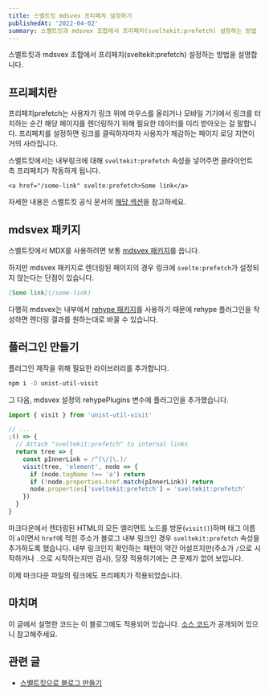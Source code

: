 ```yaml
---
title: 스벨트킷 mdsvex 프리페치 설정하기
publishedAt: '2022-04-02'
summary: 스벨트킷과 mdsvex 조합에서 프리페치(sveltekit:prefetch) 설정하는 방법
---
```


스벨트킷과 mdsvex 조합에서 프리페치(sveltekit:prefetch) 설정하는 방법을 설명합니다.

## 프리페치란

프리페치prefetch는 사용자가 링크 위에 마우스를 올리거나 모바일 기기에서 링크를 터치하는 순간
해당 페이지를 렌더링하기 위해 필요한 데이터를 미리 받아오는 걸 말합니다. 프리페치를 설정하면
링크를 클릭하자마자 사용자가 체감하는 페이지 로딩 지연이 거의 사라집니다.

스벨트킷에서는 내부링크에 대해 `sveltekit:prefetch` 속성을 넣어주면 클라이언트 측 프리페치가
작동하게 됩니다.

```svelte
<a href="/some-link" svelte:prefetch>Some link</a>
```

자세한 내용은 스벨트킷 공식 문서의
[해당 섹션](https://kit.svelte.dev/docs/a-options#sveltekit-prefetch)을 참고하세요.

## mdsvex 패키지

스벨트킷에서 MDX를 사용하려면 보통 [mdsvex 패키지](https://mdsvex.pngwn.io/)를 씁니다.

하지만 mdsvex 패키지로 렌더링된 페이지의 경우 링크에 `svelte:prefetch`가 설정되지 않는다는
단점이 있습니다.

```markdown
[Some link](/some-link)
```

다행히 mdsvex는 내부에서 [rehype 패키지](https://github.com/rehypejs/rehype)를
사용하기 때문에 rehype 플러그인을 작성하면 렌더링 결과를 원하는대로 바꿀 수 있습니다.

## 플러그인 만들기

플러그인 제작을 위해 필요한 라이브러리를 추가합니다.

```bash
npm i -D unist-util-visit
```

그 다음, mdsvex 설정의 rehypePlugins 변수에 플러그인을 추가했습니다.

```js
import { visit } from 'unist-util-visit'

// ...
;() => {
  // Attach "sveltekit:prefetch" to internal links
  return tree => {
    const pInnerLink = /^(\/|\.)/
    visit(tree, 'element', node => {
      if (node.tagName !== 'a') return
      if (!node.properties.href.match(pInnerLink)) return
      node.properties['sveltekit:prefetch'] = 'sveltekit:prefetch'
    })
  }
}
```

마크다운에서 렌더링된 HTML의 모든 엘리먼트 노드를 방문(`visit()`)하며 태그 이름이 `a`이면서
`href`에 적힌 주소가 블로그 내부 링크인 경우 `sveltekit:prefetch` 속성을 추가하도록
했습니다. 내부 링크인지 확인하는 패턴이 약간 어설프지만(주소가 `/`으로 시작하거나 `.`으로
시작하는지만 검사), 당장 적용하기에는 큰 문제가 없어 보입니다.

이제 마크다운 파일의 링크에도 프리페치가 적용되었습니다.

## 마치며

이 글에서 설명한 코드는 이 블로그에도 적용되어 있습니다.
[소스 코드](https://github.com/gongbughim/blog)가 공개되어 있으니 참고해주세요.

## 관련 글

- [스벨트킷으로 블로그 만들기](/posts/sveltekit-blog)
